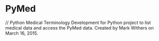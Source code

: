 # PyMed
// Python Medical Terminology
Development for Python project to list medical data and access the PyMed data.
Created by Mark Withers on March 16, 2015.

